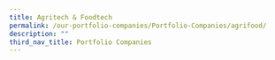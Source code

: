 ```yaml
---
title: Agritech & Foodtech
permalink: /our-portfolio-companies/Portfolio-Companies/agrifood/
description: ""
third_nav_title: Portfolio Companies
---
```

<link rel="stylesheet" href="/sgds.css"/>
<div id="companies-result" style="display: flex; flex-wrap: wrap; padding: 10px">
</div>
<script src="/agriFilter.js"></script>
